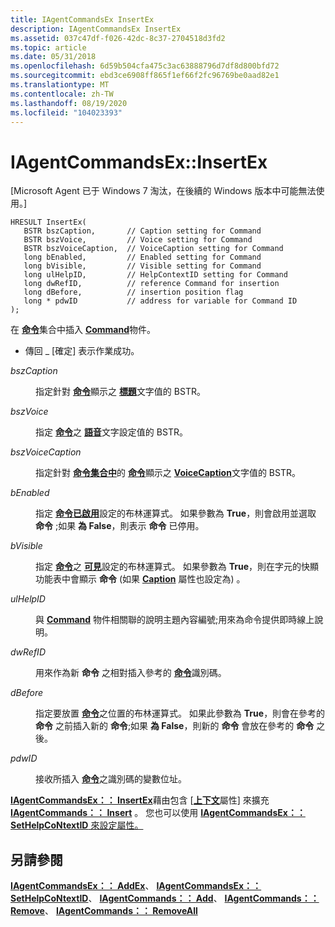 ```yaml
---
title: IAgentCommandsEx InsertEx
description: IAgentCommandsEx InsertEx
ms.assetid: 037c47df-f026-42dc-8c37-2704518d3fd2
ms.topic: article
ms.date: 05/31/2018
ms.openlocfilehash: 6d59b504cfa475c3ac63888796d7df8d800bfd72
ms.sourcegitcommit: ebd3ce6908ff865f1ef66f2fc96769be0aad82e1
ms.translationtype: MT
ms.contentlocale: zh-TW
ms.lasthandoff: 08/19/2020
ms.locfileid: "104023393"
---
```

# <a name="iagentcommandsexinsertex"></a>IAgentCommandsEx::InsertEx

\[Microsoft Agent 已于 Windows 7 淘汰，在後續的 Windows 版本中可能無法使用。\]

``` syntax
HRESULT InsertEx(
   BSTR bszCaption,       // Caption setting for Command
   BSTR bszVoice,         // Voice setting for Command
   BSTR bszVoiceCaption,  // VoiceCaption setting for Command
   long bEnabled,         // Enabled setting for Command
   long bVisible,         // Visible setting for Command
   long ulHelpID,         // HelpContextID setting for Command
   long dwRefID,          // reference Command for insertion
   long dBefore,          // insertion position flag
   long * pdwID           // address for variable for Command ID
);
```

在 [**命令**](/windows/desktop/lwef/the-commands-collection-object)集合中插入 [**Command**](/windows/desktop/lwef/the-command-object)物件。

-   傳回 \_ [確定] 表示作業成功。

<dl> <dt>

<span id="bszCaption"></span><span id="bszcaption"></span><span id="BSZCAPTION"></span>*bszCaption*
</dt> <dd>

指定針對 [**命令**](/windows/desktop/lwef/the-command-object)顯示之 [**標題**](caption-property.md)文字值的 BSTR。

</dd> <dt>

<span id="bszVoice"></span><span id="bszvoice"></span><span id="BSZVOICE"></span>*bszVoice*
</dt> <dd>

指定 [**命令**](/windows/desktop/lwef/the-command-object)之 [**語音**](voice-property.md)文字設定值的 BSTR。

</dd> <dt>

<span id="bszVoiceCaption"></span><span id="bszvoicecaption"></span><span id="BSZVOICECAPTION"></span>*bszVoiceCaption*
</dt> <dd>

指定針對 [**命令集合中**](/windows/desktop/lwef/the-commands-collection-object)的 [**命令**](/windows/desktop/lwef/the-command-object)顯示之 [**VoiceCaption**](voicecaption-property.md)文字值的 BSTR。

</dd> <dt>

<span id="bEnabled"></span><span id="benabled"></span><span id="BENABLED"></span>*bEnabled*
</dt> <dd>

指定 [**命令**](/windows/desktop/lwef/the-command-object)[**已啟用**](enabled-property.md)設定的布林運算式。 如果參數為 **True**，則會啟用並選取 **命令** ;如果 **為 False**，則表示 **命令** 已停用。

</dd> <dt>

<span id="bVisible"></span><span id="bvisible"></span><span id="BVISIBLE"></span>*bVisible*
</dt> <dd>

指定 [**命令**](/windows/desktop/lwef/the-command-object)之 [**可見**](visible-property.md)設定的布林運算式。 如果參數為 **True**，則在字元的快顯功能表中會顯示 **命令** (如果 [**Caption**](caption-property.md) 屬性也設定為) 。

</dd> <dt>

<span id="ulHelpID"></span><span id="ulhelpid"></span><span id="ULHELPID"></span>*ulHelpID*
</dt> <dd>

與 [**Command**](/windows/desktop/lwef/the-command-object) 物件相關聯的說明主題內容編號;用來為命令提供即時線上說明。

</dd> <dt>

<span id="dwRefID"></span><span id="dwrefid"></span><span id="DWREFID"></span>*dwRefID*
</dt> <dd>

用來作為新 **命令** 之相對插入參考的 [**命令**](/windows/desktop/lwef/the-command-object)識別碼。

</dd> <dt>

<span id="dBefore"></span><span id="dbefore"></span><span id="DBEFORE"></span>*dBefore*
</dt> <dd>

指定要放置 [**命令**](/windows/desktop/lwef/the-command-object)之位置的布林運算式。 如果此參數為 **True**，則會在參考的 **命令** 之前插入新的 **命令**;如果 **為 False**，則新的 **命令** 會放在參考的 **命令** 之後。

</dd> <dt>

<span id="pdwID_"></span><span id="pdwid_"></span><span id="PDWID_"></span>*pdwID* 
</dt> <dd>

接收所插入 [**命令**](/windows/desktop/lwef/the-command-object)之識別碼的變數位址。

</dd> </dl>

[**IAgentCommandsEx：： InsertEx**](https://www.bing.com/search?q=**IAgentCommandsEx::InsertEx**)藉由包含 [[**上下文**](helpcontextid-property.md)屬性] 來擴充 [**IAgentCommands：： Insert**](iagentcommands--insert.md) 。 您也可以使用 [ **IAgentCommandsEx：： SetHelpCoNtextID** 來設定屬性。](iagentcommandsex--sethelpcontextid.md)

## <a name="see-also"></a>另請參閱

[**IAgentCommandsEx：： AddEx**](iagentcommandsex--addex.md)、 [**IAgentCommandsEx：： SetHelpCoNtextID**](iagentcommandsex--sethelpcontextid.md)、 [**IAgentCommands：： Add**](iagentcommands--add.md)、 [**IAgentCommands：： Remove**](iagentcommands--remove.md)、 [**IAgentCommands：： RemoveAll**](iagentcommands--removeall.md)


 

 